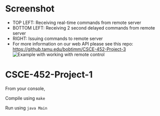 Screenshot
==========
* TOP LEFT: Receiving real-time commands from remote server
* BOTTOM LEFT: Receiving 2 second delayed commands from remote server
* RIGHT: Issuing commands to remote server
* For more information on our web API please see this repo: https://github.tamu.edu/bobtimm/CSCE-452-Project-3
![Example with working with remote control](https://github.tamu.edu/bobtimm/CSCE-452-Project-1/raw/master/screenshots/v3/1.png)

CSCE-452-Project-1
==================
From your console,

Compile using ```make```

Run using ```java Main```
